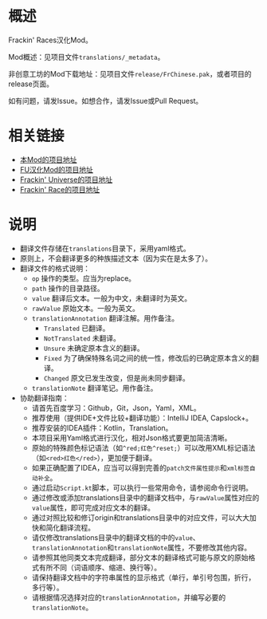 # 概述

Frackin' Races汉化Mod。

Mod概述：见项目文件`translations/_metadata`。

非创意工坊的Mod下载地址：见项目文件`release/FrChinese.pak`，或者项目的release页面。

如有问题，请发Issue。如想合作，请发Issue或Pull Request。

# 相关链接

* [本Mod的项目地址](https://github.com/DragonKnightOfBreeze/FrackinRaces-sChinese-Project)
* [FU汉化Mod的项目地址](https://github.com/ProjectSky/FrackinUniverse-sChinese-Project)
* [Frackin' Universe的项目地址](https://github.com/sayterdarkwynd/FrackinUniverse)
* [Frackin' Race的项目地址](https://github.com/sayterdarkwynd/FrackinRaces)

# 说明

* 翻译文件存储在`translations`目录下，采用yaml格式。
* 原则上，不会翻译更多的种族描述文本（因为实在是太多了）。
* 翻译文件的格式说明：
  * `op` 操作的类型。应当为replace。
  * `path` 操作的目录路径。
  * `value` 翻译后文本。一般为中文，未翻译时为英文。
  * `rawValue` 原始文本。一般为英文。
  * `translationAnnotation` 翻译注解。用作备注。
    * `Translated` 已翻译。
    * `NotTranslated` 未翻译。
    * `Unsure` 未确定原本含义的翻译。
    * `Fixed` 为了确保特殊名词之间的统一性，修改后的已确定原本含义的翻译。  
    * `Changed` 原文已发生改变，但是尚未同步翻译。
  * `translationNote` 翻译笔记。用作备注。
* 协助翻译指南：
  * 请首先百度学习：Github，Git，Json，Yaml，XML。
  * 推荐使用（提供IDE+文件比较+翻译功能）：IntelliJ IDEA, Capslock+。
  * 推荐安装的IDEA插件：Kotlin，Translation。
  * 本项目采用Yaml格式进行汉化，相对Json格式要更加简洁清晰。
  * 原始的特殊颜色标记语法（如`^red;红色^reset;`）可以改用XML标记语法（如`<red>红色</red>`），更加便于翻译。
  * 如果正确配置了IDEA，应当可以得到完善的``patch文件属性提示``和``xml标签自动补全``。
  * 通过启动`Script.kt`脚本，可以执行一些常用命令，请参阅命令行说明。
  * 通过修改或添加translations目录中的翻译文档中，与`rawValue`属性对应的`value`属性，即可完成对应文本的翻译。
  * 通过对照比较和修订origin和translations目录中的对应文件，可以大大加快和简化翻译流程。
  * 请仅修改translations目录中的翻译文档的中的`value`、`translationAnnotation`和`translationNote`属性，不要修改其他内容。
  * 请参照其他同类文本完成翻译，部分文本的翻译格式可能与原文的原始格式有所不同（词语顺序、缩进、换行等）。 
  * 请保持翻译文档中的字符串属性的显示格式（单行，单引号包围，折行，多行等）。
  * 请根据情况选择对应的`translationAnnotation`，并编写必要的`translationNote`。